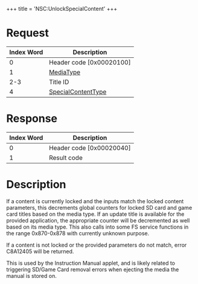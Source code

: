 +++
title = 'NSC:UnlockSpecialContent'
+++

# Request

| Index Word | Description                                                             |
|------------|-------------------------------------------------------------------------|
| 0          | Header code \[0x00020100\]                                              |
| 1          | [MediaType](Filesystem_services#MediaType "wikilink")                   |
| 2-3        | Title ID                                                                |
| 4          | [SpecialContentType](Filesystem_services#SpecialContentType "wikilink") |

# Response

| Index Word | Description                |
|------------|----------------------------|
| 0          | Header code \[0x00020040\] |
| 1          | Result code                |

# Description

If a content is currently locked and the inputs match the locked content
parameters, this decrements global counters for locked SD card and game
card titles based on the media type. If an update title is available for
the provided application, the appropriate counter will be decremented as
well based on its media type. This also calls into some FS service
functions in the range 0x870-0x878 with currently unknown purpose.

If a content is not locked or the provided parameters do not match,
error C8A12405 will be returned.

This is used by the Instruction Manual applet, and is likely related to
triggering SD/Game Card removal errors when ejecting the media the
manual is stored on.
